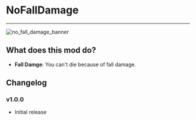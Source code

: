 # NoFallDamage
___
![no_fall_damage_banner](https://www.gamereactor.de/media/30/lethalcompanyhas_4163053.jpg)

## What does this mod do?
 - **Fall Damge**: You can't die because of fall damage.


## Changelog
### v1.0.0
 - Initial release

